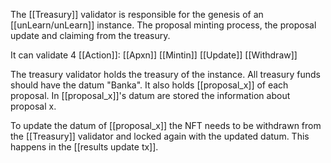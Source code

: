 The [[Treasury]] validator is responsible for the genesis of an [[unLearn/unLearn]] instance. The proposal minting process, the proposal update and claiming from the treasury.

It can validate 4 [[Action]]:
	[[Apxn]]
	[[Mintin]]
	[[Update]]
	[[Withdraw]]

The treasury validator holds the treasury of the instance. All treasury funds should have the datum "Banka". It also holds [[proposal_x]] of each proposal. In [[proposal_x]]'s datum are stored the information about proposal x.

To update the datum of [[proposal_x]] the NFT needs to be withdrawn from the [[Treasury]] validator and locked again with the updated datum. This happens in the [[results update tx]].

